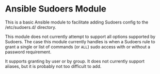 # Ansible Sudoers Module

This is a basic Ansible module to facilitate adding Sudoers config to the /etc/sudoers.d/ directory.

This module does not currently attempt to support all options supported by Sudoers.
The case this module currently handles is when a Sudoers rule to grant a single or list of commands (or `ALL`) sudo access with or without a password requirement.

It supports granting by user or by group.
It does not currently support aliases, but it is probably not too difficult to add.
